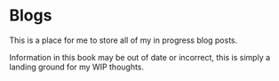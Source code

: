 # Blogs

This is a place for me to store all of my in progress blog posts.

Information in this book may be out of date or incorrect, this is simply a landing ground for my WIP thoughts.

